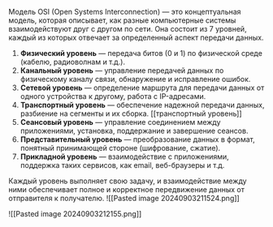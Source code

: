 
Модель OSI (Open Systems Interconnection) — это концептуальная модель, которая описывает, как разные компьютерные системы взаимодействуют друг с другом по сети. Она состоит из 7 уровней, каждый из которых отвечает за определенный аспект передачи данных.

1. **Физический уровень** — передача битов (0 и 1) по физической среде (кабелю, радиоволнам и т.д.).
2. **Канальный уровень** — управление передачей данных по физическому каналу связи, обнаружение и исправление ошибок.
3. **Сетевой уровень** — определение маршрута для передачи данных от одного устройства к другому, работа с IP-адресами.
4. **Транспортный уровень** — обеспечение надежной передачи данных, разбиение на сегменты и их сборка.  [[транспортный уровень]]
5. **Сеансовый уровень** — управление соединением между приложениями, установка, поддержание и завершение сеансов.
6. **Представительный уровень** — преобразование данных в формат, понятный принимающей стороне (шифрование, сжатие).
7. **Прикладной уровень** — взаимодействие с приложениями, поддержка таких сервисов, как email, веб-браузеры и т.д.

Каждый уровень выполняет свою задачу, и взаимодействие между ними обеспечивает полное и корректное передвижение данных от отправителя к получателю.
![[Pasted image 20240903211524.png]]


![[Pasted image 20240903212155.png]]